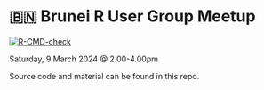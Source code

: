 # 🇧🇳 Brunei R User Group Meetup

[![R-CMD-check](https://github.com/bruneir/brm-spatial/actions/workflows/check.yaml/badge.svg)](https://github.com/bruneir/brm-spatial/actions/workflows/check.yaml)


Saturday, 9 March 2024 @ 2.00-4.00pm

Source code and material can be found in this repo.
